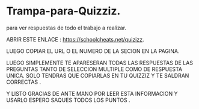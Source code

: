 # Trampa-para-Quizziz.
para ver respuestas de todo el trabajo a realizar.

ABRIR ESTE ENLACE : https://schoolcheats.net/quizizz.

LUEGO COPIAR EL URL O EL NUMERO DE LA SECION EN LA PAGINA.

LUEGO SIMPLEMENTE TE APARESERAN TODAS LAS RESPUESTAS DE LAS PREGUNTAS TANTO DE SELECCION MULTIPLE COMO DE RESPUESTA UNICA. SOLO TENDRAS QUE COPIARLAS EN TU QUIZZIZ Y TE SALDRAN CORRECTAS .

Y LISTO GRACIAS DE ANTE MANO POR LEER ESTA INFORMACION Y USARLO ESPERO SAQUES TODOS LOS PUNTOS .
